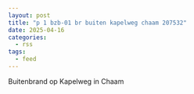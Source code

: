 ```yaml
---
layout: post
title: "p 1 bzb-01 br buiten kapelweg chaam 207532"
date: 2025-04-16
categories: 
  - rss
tags: 
  - feed
---
```


Buitenbrand op Kapelweg in Chaam
